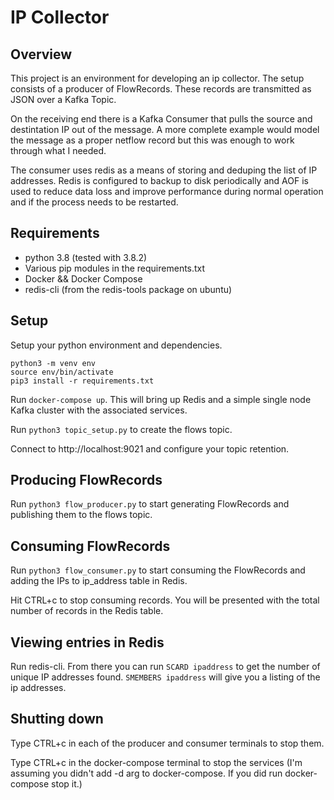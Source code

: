 # IP Collector

## Overview

This project is an environment for developing an ip collector.  The setup consists of a producer of FlowRecords.  These records are transmitted as JSON over a Kafka Topic.

On the receiving end there is a Kafka Consumer that pulls the source and destintation IP out of the message.  A more complete example would model the message as a proper netflow record but this was enough to work through what I needed.

The consumer uses redis as a means of storing and deduping the list of IP addresses.  Redis is configured to backup to disk periodically and AOF is used to reduce data loss and improve performance during normal operation and if the process needs to be restarted.

## Requirements

* python 3.8 (tested with 3.8.2)
* Various pip modules in the requirements.txt
* Docker && Docker Compose
* redis-cli (from the redis-tools package on ubuntu)

## Setup

Setup your python environment and dependencies.

```
python3 -m venv env
source env/bin/activate
pip3 install -r requirements.txt
```

Run ```docker-compose up```.  This will bring up Redis and a simple single node Kafka cluster with the associated services.

Run ```python3 topic_setup.py``` to create the flows topic.

Connect to http://localhost:9021 and configure your topic retention.

## Producing FlowRecords

Run ```python3 flow_producer.py``` to start generating FlowRecords and publishing them to the flows topic.

## Consuming FlowRecords

Run ```python3 flow_consumer.py``` to start consuming the FlowRecords and adding the IPs to ip_address table in Redis.

Hit CTRL+c to stop consuming records.  You will be presented with the total number of records in the Redis table.

## Viewing entries in Redis

Run redis-cli.  From there you can run ```SCARD ipaddress``` to get the number of unique IP addresses found.  ```SMEMBERS ipaddress``` will give you a listing of the ip addresses.

## Shutting down

Type CTRL+c in each of the producer and consumer terminals to stop them.

Type CTRL+c in the docker-compose terminal to stop the services (I'm assuming you didn't add -d arg to docker-compose.  If you did run docker-compose stop it.)